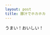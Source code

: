 ```yaml
---
layout: post
title: 豚汁でホカホカ 
---
```

<a herf="https://www.instagram.com/reel/DGhzZptJMh4/?utm_source=ig_web_copy_link&igsh=MzRlODBiNWFlZA==">うまい！おいしい！</a>